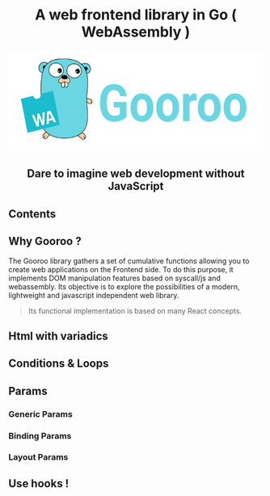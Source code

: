 <div style="text-align: center">
 <h1>A web frontend library in Go ( WebAssembly ) </h1>
 <img src="./assets/logo.png" height="200"/>
  <h2> Dare to imagine web development without JavaScript </h2>
</div>

## Contents

## Why Gooroo ?

The Gooroo library gathers a set of cumulative functions allowing you
to create web applications on the Frontend side. To do this purpose, 
it implements DOM manipulation features based on syscall/js and webassembly.
Its objective is to explore the possibilities of a modern, lightweight and
javascript independent web library.

> Its functional implementation is based on many React concepts.

## Html with variadics

## Conditions & Loops

## Params

### Generic Params

### Binding Params

### Layout Params

## Use hooks !